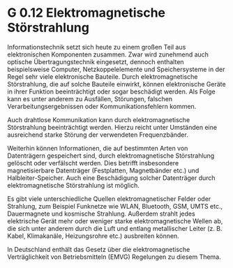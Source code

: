 G 0.12 Elektromagnetische Störstrahlung
=======================================

Informationstechnik setzt sich heute zu einem großen Teil aus elektronischen Komponenten zusammen. Zwar wird zunehmend auch optische Übertragungstechnik eingesetzt, dennoch enthalten beispielsweise Computer, Netzkoppelelemente und Speichersysteme in der Regel sehr viele elektronische Bauteile. Durch elektromagnetische Störstrahlung, die auf solche Bauteile einwirkt, können elektronische Geräte in ihrer Funktion beeinträchtigt oder sogar beschädigt werden. Als Folge kann es unter anderem zu Ausfällen, Störungen, falschen Verarbeitungsergebnissen oder Kommunikationsfehlern kommen.

Auch drahtlose Kommunikation kann durch elektromagnetische Störstrahlung beeinträchtigt werden. Hierzu reicht unter Umständen eine ausreichend starke Störung der verwendeten Frequenzbänder. 

Weiterhin können Informationen, die auf bestimmten Arten von Datenträgern gespeichert sind, durch elektromagnetische Störstrahlung gelöscht oder verfälscht werden. Dies betrifft insbesondere magnetisierbare Datenträger (Festplatten, Magnetbänder etc.) und Halbleiter-Speicher. Auch eine Beschädigung solcher Datenträger durch elektromagnetische Störstrahlung ist möglich.

Es gibt viele unterschiedliche Quellen elektromagnetischer Felder oder Strahlung, zum Beispiel Funknetze wie WLAN, Bluetooth, GSM, UMTS etc., Dauermagnete und kosmische Strahlung. Außerdem strahlt jedes elektrische Gerät mehr oder weniger starke elektromagnetische Wellen ab, die sich unter anderem durch die Luft und entlang metallischer Leiter (z. B. Kabel, Klimakanäle, Heizungsrohre etc.) ausbreiten können.

In Deutschland enthält das Gesetz über die elektromagnetische Verträglichkeit von Betriebsmitteln (EMVG) Regelungen zu diesem Thema.

